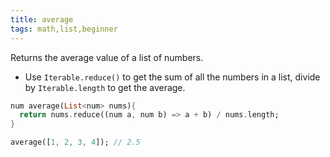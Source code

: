 ```yaml
---
title: average
tags: math,list,beginner
---
```


Returns the average value of a list of numbers.

- Use `Iterable.reduce()` to get the sum of all the numbers in a list, divide by `Iterable.length` to get the average.

```dart
num average(List<num> nums){
  return nums.reduce((num a, num b) => a + b) / nums.length;
}
```

```dart
average([1, 2, 3, 4]); // 2.5
```
